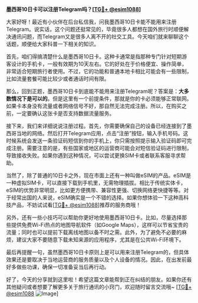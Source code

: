 **墨西哥10日卡可以注册Telegram吗？[[TG💪+ @esim1088](https://t.me/s/esim1088)]**

大家好呀！最近有小伙伴在后台私信我，问我墨西哥10日卡能不能用来注册Telegram。说实话，这个问题还挺常见的，毕竟很多人都想在国外旅行时顺便解决通讯问题，而Telegram又是很多人离不开的社交工具。今天咱们就来聊聊这个话题，顺便给大家科普一下相关的知识。

首先，咱们得搞清楚什么是墨西哥10日卡。这种卡通常是指那种专门针对短期游客设计的手机卡，一般有效期为10天左右。它的好处在于价格便宜、操作简单，非常适合短期旅行者使用。不过，它的功能和普通本地卡相比可能会有一些限制，比如流量套餐可能比较少或者通话时间有限。

那么，回到正题，墨西哥10日卡到底能不能用来注册Telegram呢？答案是：**大多数情况下是可以的**。但是这里有一个前提条件，那就是你的卡必须能够正常联网。如果卡本身没有流量或者网络信号不好，那自然无法完成注册。所以，在购买之前，一定要确认这张卡是否支持数据流量服务。

接下来，我们来详细说说注册过程。首先，你需要确保自己的设备已经连接到了墨西哥当地的网络。然后打开Telegram应用，点击“注册”按钮，输入手机号码。这时候系统会发送一条验证码短信到你的手机上，你只需按照提示输入验证码即可完成注册。需要注意的是，有些国家或地区的运营商可能会对短信验证码进行限制，导致接收失败。如果你遇到这种情况，可以尝试更换SIM卡或者联系客服寻求帮助。

当然了，除了普通的10日卡之外，现在市面上还有一种叫做eSIM的产品。eSIM是一种虚拟SIM卡，可以直接下载到手机里，无需物理插拔。相比于传统实体卡，eSIM的优势非常明显，比如更方便携带、兼容性更强、切换网络更快捷等等。对于经常出国的人来说，eSIM确实是一个不错的选择。如果你想体验一下这种高科技产品，不妨试试看[[TG💪+ @esim1088](https://t.me/s/esim1088)]推荐的服务商哦！

另外，还有一些小技巧可以帮助你更好地使用墨西哥10日卡。比如，尽量选择那些提供免费Wi-Fi热点的地图导航软件（如Google Maps），这样可以节省宝贵的流量；同时也可以提前下载离线地图以备不时之需。此外，为了避免不必要的麻烦，建议大家不要随意下载未知来源的应用程序，尤其是在公共Wi-Fi环境下。

最后再提醒一句，虽然墨西哥10日卡原则上是可以用来注册Telegram的，但具体效果还是要取决于当地运营商的服务质量以及个人设备的情况。因此，在出发前最好多做些功课，确保一切准备妥当后再行动。

好了，今天的分享就到这里啦！希望这篇文章能帮到正在纠结的朋友。如果你还有其他疑问或者想要了解更多关于旅行通讯的小窍门，欢迎随时留言交流哦~ [[TG💪+ @esim1088](https://t.me/s/esim1088) ![Image](https://i.postimg.cc/4NQfJmqS/Snipaste-2025-05-13-00-14-12.png)]